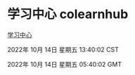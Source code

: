 # 学习中心 colearnhub
[学习中心](http://27.19.33.125:56308/colearnhub/)

2022年 10月 14日 星期五 13:40:02 CST

2022年 10月 14日 星期五 05:40:02 GMT

